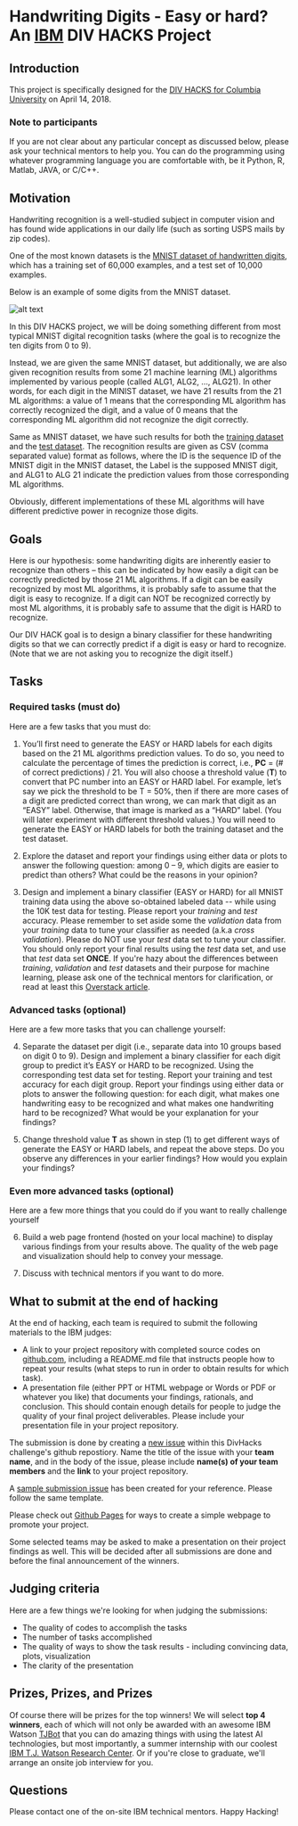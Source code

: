 # Handwriting Digits - Easy or hard? An [IBM](https://www.ibm.com/us-en/) DIV HACKS Project

## Introduction
This project is specifically designed for the [DIV HACKS for Columbia University](https://cu-divhacks.github.io/) on April 14, 2018.

### Note to participants
If you are not clear about any particular concept as discussed below, please ask your technical mentors to help you. You can do the programming using whatever programming language you are comfortable with, be it Python, R, Matlab, JAVA, or C/C++. 

## Motivation

Handwriting recognition is a well-studied subject in computer vision and has found wide applications in our daily life (such as sorting USPS mails by zip codes). 

One of the most known datasets is the [MNIST dataset of handwritten digits](http://yann.lecun.com/exdb/mnist/), which has a training set of 60,000 examples, and a test set of 10,000 examples. 

Below is an example of some digits from the MNIST dataset.

![alt text](http://theanets.readthedocs.io/en/stable/_images/mnist-digits-small.png "MNIST image examples")

In this DIV HACKS project, we will be doing something different from most typical MNIST digital recognition tasks (where the goal is to recognize the ten digits from 0 to 9).

Instead, we are given the same MNIST dataset, but additionally, we are also given recognition results from some 21 machine learning (ML) algorithms implemented by various people (called ALG1, ALG2, …, ALG21). In other words, for each digit in the MINIST dataset, we have 21 results from the 21 ML algorithms: a value of 1 means that the corresponding ML algorithm has correctly recognized the digit, and a value of 0 means that the corresponding ML algorithm did not recognize the digit correctly.

Same as MNIST dataset, we have such results for both the [training dataset](https://github.com/JinjunXiong/divhacks/blob/master/MNIST_train.csv) and the [test dataset](https://github.com/JinjunXiong/divhacks/blob/master/MNIST_test.csv). The recognition results are given as CSV (comma separated value) format as follows, where the ID is the sequence ID of the MNIST digit in the MNIST dataset, the Label is the supposed MNIST digit, and ALG1 to ALG 21 indicate the prediction values from those corresponding ML algorithms.

Obviously, different implementations of these ML algorithms will have different predictive power in recognize those digits.

## Goals

Here is our hypothesis: some handwriting digits are inherently easier to recognize than others – this can be indicated by how easily a digit can be correctly predicted by those 21 ML algorithms. If a digit can be easily recognized by most ML algorithms, it is probably safe to assume that the digit is easy to recognize. If a digit can NOT be recognized correctly by most ML algorithms, it is probably safe to assume that the digit is HARD to recognize.

Our DIV HACK goal is to design a binary classifier for these handwriting digits so that we can correctly predict if a digit is easy or hard to recognize. (Note that we are not asking you to recognize the digit itself.)

## Tasks

### Required tasks (must do)

Here are a few tasks that you must do:

1. You’ll first need to generate the EASY or HARD labels for each digits based on the 21 ML algorithms prediction values. To do so, you need to calculate the percentage of times the prediction is correct, i.e., **PC** = (# of correct predictions) / 21. You will also choose a threshold value (**T**) to convert that PC number into an EASY or HARD label. For example, let’s say we pick the threshold to be T = 50%, then if there are more cases of a digit are predicted correct than wrong, we can mark that digit as an “EASY” label. Otherwise, that image is marked as a “HARD” label.  (You will later experiment with different threshold values.) You will need to generate the EASY or HARD labels for both the training dataset and the test dataset. 

2. Explore the dataset and report your findings using either data or plots to answer the following question: among 0 – 9, which digits are easier to predict than others? What could be the reasons in your opinion?

3. Design and implement a binary classifier (EASY or HARD) for all MNIST training data using the above so-obtained labeled data -- while using the 10K test data for testing. Please report your *training* and *test* accuracy. Please remember to set aside some the *validation* data from your *training* data to tune your classifier as needed (a.k.a *cross validation*). Please do NOT use your *test* data set to tune your classifier. You should only report your final results using the *test* data set, and use that *test* data set **ONCE**. If you're hazy about the differences between *training*, *validation* and *test* datasets and their purpose for machine learning, please ask one of the technical mentors for clarification, or read at least this [Overstack article](https://stats.stackexchange.com/questions/19048/what-is-the-difference-between-test-set-and-validation-set).


### Advanced tasks (optional)

Here are a few more tasks that you can challenge yourself: 

4. Separate the dataset per digit (i.e., separate data into 10 groups based on digit 0 to 9). Design and implement a binary classifier for each digit group to predict it’s EASY or HARD to be recognized. Using the corresponding test data set for testing. Report your training and test accuracy for each digit group. Report your findings using either data or plots to answer the following question: for each digit, what makes one handwriting easy to be recognized and what makes one handwriting hard to be recognized? What would be your explanation for your findings?

5. Change threshold value **T** as shown in step (1) to get different ways of generate the EASY or HARD labels, and repeat the above steps. Do you observe any differences in your earlier findings? How would you explain your findings?

### Even more advanced tasks (optional)

Here are a few more things that you could do if you want to really challenge yourself

6. Build a web page frontend (hosted on your local machine) to display various findings from your results above. The quality of the web page and visualization should help to convey your message.

7. Discuss with technical mentors if you want to do more.

## What to submit at the end of hacking

At the end of hacking, each team is required to submit the following materials to the IBM judges: 

- A link to your project repository with completed source codes on [github.com](github.com), including  a README.md file that instructs people how to repeat your results (what steps to run in order to obtain results for which task).
- A presentation file (either PPT or HTML webpage or Words or PDF or whatever you like) that documents your findings, rationals, and conclusion. This should contain enough details for people to judge the quality of your final project deliverables. Please include your presentation file in your project repository. 

The submission is done by creating a [new issue](https://github.com/JinjunXiong/divhacks/issues) within this DivHacks challenge's github repostiory. Name the title of the issue with your **team name**, and in the body of the issue, please include **name(s) of your team members** and the **link** to your project repository.

A [sample submission issue](https://github.com/JinjunXiong/divhacks/issues/1) has been created for your reference. Please follow the same template. 

Please check out [Github Pages](https://pages.github.com/) for ways to create a simple webpage to promote your project.

Some selected teams may be asked to make a presentation on their project findings as well. This will be decided after all submissions are done and before the final announcement of the winners.

## Judging criteria

Here are a few things we're looking for when judging the submissions:

- The quality of codes to accomplish the tasks
- The number of tasks accomplished
- The quality of ways to show the task results - including convincing data, plots, visualization
- The clarity of the presentation

## Prizes, Prizes, and Prizes

Of course there will be prizes for the top winners! We will select **top 4 winners**, each of which will not only be awarded with an awesome IBM Watson [TJBot](https://ibmtjbot.github.io/) that you can do amazing things with using the latest AI technologies, but most importantly, a summer internship with our coolest [IBM T.J. Watson Research Center](http://www.research.ibm.com/labs/watson/index.shtml). Or if you're close to graduate, we'll arrange an onsite job interview for you.

## Questions
Please contact one of the on-site IBM technical mentors. Happy Hacking!
